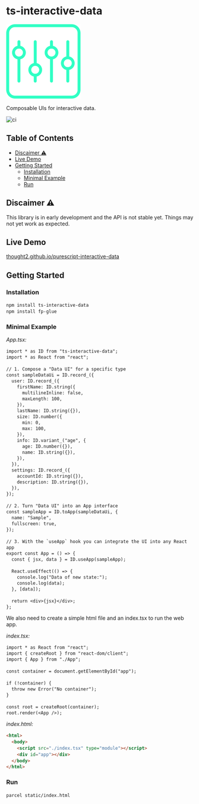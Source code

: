 # ts-interactive-data

<img src="https://github.com/thought2/assets/blob/60a1704df4d623386090b884170d919e67a1161b/interactive-data/logo.svg" width="200">

Composable UIs for interactive data.

![ci](https://github.com/thought2/purescript-interactive-data/actions/workflows/ci.yaml/badge.svg)

## Table of Contents

<!-- START doctoc generated TOC please keep comment here to allow auto update -->
<!-- DON'T EDIT THIS SECTION, INSTEAD RE-RUN doctoc TO UPDATE -->

- [Discaimer ⚠](#discaimer-)
- [Live Demo](#live-demo)
- [Getting Started](#getting-started)
  - [Installation](#installation)
  - [Minimal Example](#minimal-example)
  - [Run](#run)

<!-- END doctoc generated TOC please keep comment here to allow auto update -->

## Discaimer ⚠

This library is in early development and the API is not stable yet. Things may not yet work as expected.

## Live Demo

[thought2.github.io/purescript-interactive-data](https://thought2.github.io/ts-interactive-data/basic)


## Getting Started

### Installation

```bash
npm install ts-interactive-data
npm install fp-glue
```

### Minimal Example

<!-- START demoApp -->
*App.tsx:*
```tsx
import * as ID from "ts-interactive-data";
import * as React from "react";

// 1. Compose a "Data UI" for a specific type
const sampleDataUi = ID.record_({
  user: ID.record_({
    firstName: ID.string({
      multilineInline: false,
      maxLength: 100,
    }),
    lastName: ID.string({}),
    size: ID.number({
      min: 0,
      max: 100,
    }),
    info: ID.variant_("age", {
      age: ID.number({}),
      name: ID.string({}),
    }),
  }),
  settings: ID.record_({
    accountId: ID.string({}),
    description: ID.string({}),
  }),
});

// 2. Turn "Data UI" into an App interface
const sampleApp = ID.toApp(sampleDataUi, {
  name: "Sample",
  fullscreen: true,
});

// 3. With the `useApp` hook you can integrate the UI into any React app
export const App = () => {
  const { jsx, data } = ID.useApp(sampleApp);

  React.useEffect(() => {
    console.log("Data of new state:");
    console.log(data);
  }, [data]);

  return <div>{jsx}</div>;
};
```
<!-- END demoApp -->

We also need to create a simple html file and an index.tsx to run the web app.


<!-- START demoIndex -->
*index.tsx:*
```tsx
import * as React from "react";
import { createRoot } from "react-dom/client";
import { App } from "./App";

const container = document.getElementById("app");

if (!container) {
  throw new Error("No container");
}

const root = createRoot(container);
root.render(<App />);
```
<!-- END demoIndex -->


<!-- START demoHtml -->
*index.html:*
```html
<html>
  <body>
    <script src="./index.tsx" type="module"></script>
    <div id="app"></div>
  </body>
</html>
```
<!-- END demoHtml -->

### Run

```bash
parcel static/index.html
```
